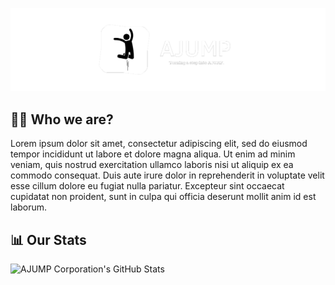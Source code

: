 <div align="center">

  ![AJUMP Banner](https://github.com/AJUMP-Corp/.github/blob/main/ajump_banner.png)

</div>

## 👨‍💻 Who we are?
Lorem ipsum dolor sit amet, consectetur adipiscing elit, sed do eiusmod tempor incididunt ut labore et dolore magna aliqua. Ut enim ad minim veniam, quis nostrud exercitation ullamco laboris nisi ut aliquip ex ea commodo consequat. Duis aute irure dolor in reprehenderit in voluptate velit esse cillum dolore eu fugiat nulla pariatur. Excepteur sint occaecat cupidatat non proident, sunt in culpa qui officia deserunt mollit anim id est laborum.

## 📊 Our Stats
<!-- Credits: https://github.com/PressJump/reimaginedreadme -->
![AJUMP Corporation's GitHub Stats](https://myreadme.vercel.app/api/embed/AJUMP-Corp?panels=userstatistics,toprepositories,toplanguages,commitgraph)
